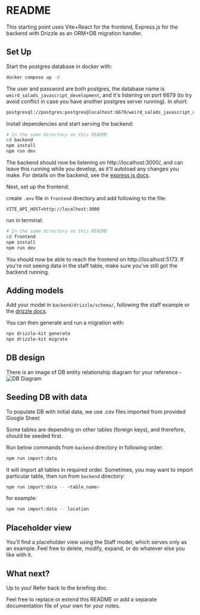 # README

This starting point uses Vite+React for the frontend, Express.js for the backend with Drizzle as an ORM+DB migration handler.

## Set Up

Start the postgres database in docker with:

```bash
docker compose up -d
```

The user and password are both postgres, the database name is `weird_salads_javascript_development`, and it's listening on port 6679 (to try avoid conflict in case you have another postgres server running). In short:

```bash
postgresql://postgres:postgres@localhost:6679/weird_salads_javascript_development
```

Install dependencies and start serving the backend:

```bash
# In the same directory as this README
cd backend
npm install
npm run dev
```

The backend should now be listening on http://localhost:3000/, and can leave this running while you develop, as it'll autoload any changes you make. For details on the backend, see the [express js docs](https://expressjs.com/).

Next, set up the frontend:

create `.env` file in `frontend` directory and add following to the file:

`VITE_API_HOST=http://localhost:3000`

run in terminal:

```bash
# In the same directory as this README
cd frontend
npm install
npm run dev
```

You should now be able to reach the frontend on http://localhost:5173. If you're not seeing data in the staff table, make sure you've still got the backend running.

## Adding models

Add your model in `backend/drizzle/schema/`, following the staff example or the [drizzle docs](https://orm.drizzle.team/docs/get-started/postgresql-new#step-4---create-a-table).

You can then generate and run a migration with:

```bash
npx drizzle-kit generate
npx drizzle-kit migrate
```

## DB design
There is an image of DB entity relationship diagram for your reference - ![DB Diagram](backend/project_assets/project-assets/image.png)

## Seeding DB with data
To populate DB with initial data, we use .csv files imported from provided Google Sheet

Some tables are depending on other tables (foreign keys), and therefore, should be seeded first.

Run below commands from `backend` directory in following order:


```bash
npm run import:data
```

It will import all tables in required order. Sometimes, you may want to import particular table, then run from `backend` directory:

```bash
npm run import:data -- <table_name>
```

for example:

```bash
npm run import:data -- location
```

## Placeholder view

You'll find a placeholder view using the Staff model, which serves only as an example. Feel free to delete, modify, expand, or do whatever else you like with it.

## What next?

Up to you! Refer back to the briefing doc.

Feel free to replace or extend this README or add a separate documentation file of your own for your notes.
